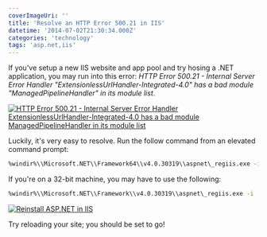 ```yaml
---
coverImageUri: ''
title: 'Resolve an HTTP Error 500.21 in IIS'
datetime: '2014-07-02T21:30:34.000Z'
categories: 'technology'
tags: 'asp.net,iis'
---
```


If you've setup a new IIS website and app pool and try hosing a .NET
application, you may run into this error: _HTTP Error 500.21 - Internal Server
Error Handler "ExtensionlessUrlHandler-Integrated-4.0" has a bad module
"ManagedPipelineHandler" in its module list_.

[![HTTP Error 500.21 - Internal Server Error Handler ExtensionlessUrlHandler-Integrated-4.0 has a bad module ManagedPipelineHandler in its module list](http://assets.brandonmartinez.com/brandonmartinez/2014/07/01-501_22-Error-1200x692.png)](http://assets.brandonmartinez.com/brandonmartinez/2014/07/01-501_22-Error.png)

Luckily, it's very easy to resolve. Run the follow command from an elevated
command prompt:

```bash
%windir%\\Microsoft.NET\\Framework64\\v4.0.30319\\aspnet\_regiis.exe -i
```

If you're on a 32-bit machine, you may have to use the following:

```bash
%windir%\\Microsoft.NET\\Framework\\v4.0.30319\\aspnet\_regiis.exe -i
```

[![Reinstall ASP.NET in IIS](http://assets.brandonmartinez.com/brandonmartinez/2014/07/02-ASP_NET-Reinstall.png)](http://assets.brandonmartinez.com/brandonmartinez/2014/07/02-ASP_NET-Reinstall.png)

Try reloading your site; you should be set to go!
